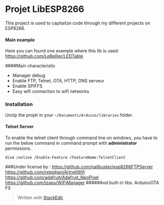
# Projet LibESP8266
This project is used to capitalize code through my different projects on ESP8266.

#### Main example
Here you can found one example where this lib is used:
https://github.com/LeBellier/LEDTable

####Main characteristic
- Manager debug 
- Enable FTP, Telnet,  OTA, HTTP, DNS serveur 
- Enable SPIFFS 
- Easy wifi connection to wifi networks

### Installation

Unzip the projet in your `~/Documents/Arduino/libraries` folder.


#### <i class="icon-cog"></i>  Telnet Server
To enable the telnet client through command line on windows, you have to run the below command in command prompt with **administrator** permissions.

`dism /online /Enable-Feature /FeatureName:TelnetClient`

###Under license by :
https://github.com/nailbuster/esp8266FTPServer
https://github.com/rstephan/ArtnetWifi
https://github.com/adafruit/Adafruit_NeoPixel
https://github.com/tzapu/WiFiManager
#####And built-in libs:
ArduinoOTA
FS


> Written with [StackEdit](https://stackedit.io/).
